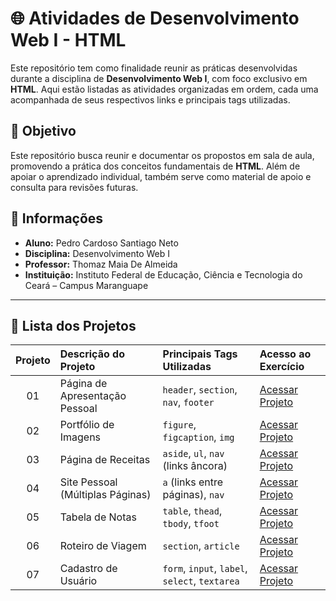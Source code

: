 # 🌐 Atividades de Desenvolvimento Web I - HTML

Este repositório tem como finalidade reunir as práticas desenvolvidas durante a disciplina de **Desenvolvimento Web I**, com foco exclusivo em **HTML**. Aqui estão listadas as atividades organizadas em ordem, cada uma acompanhada de seus respectivos links e principais tags utilizadas.

## 🎯 Objetivo
Este repositório busca reunir e documentar os propostos em sala de aula, promovendo a prática dos conceitos fundamentais de **HTML**. Além de apoiar o aprendizado individual, também serve como material de apoio e consulta para revisões futuras.

## 📌 Informações
- **Aluno:** Pedro Cardoso Santiago Neto
- **Disciplina:** Desenvolvimento Web I
- **Professor:** Thomaz Maia De Almeida
- **Instituição:** Instituto Federal de Educação, Ciência e Tecnologia do Ceará – Campus Maranguape

---

## 📂 Lista dos Projetos

| **Projeto** | **Descrição do Projeto** | **Principais Tags Utilizadas** | **Acesso ao Exercício** |
|:-------------:|:-------------------|:-------------------|:------------------------------------|
| 01            | Página de Apresentação Pessoal | `header`, `section`, `nav`, `footer` | [Acessar Projeto ](https://pedroneto-ops.github.io/PROJETO_01_WEB/) |
| 02            | Portfólio de Imagens | `figure`, `figcaption`, `img` | [Acessar Projeto ](https://pedroneto-ops.github.io/PROJETO_02_WEB/) |
| 03            | Página de Receitas | `aside`, `ul`, `nav` (links âncora) | [Acessar Projeto ]() |
| 04            | Site Pessoal (Múltiplas Páginas) | `a` (links entre páginas), `nav` | [Acessar Projeto ](https://pedroneto-ops.github.io/PROJETO_04_WEB/) |
| 05            | Tabela de Notas | `table`, `thead`, `tbody`, `tfoot` | [Acessar Projeto ](https://pedroneto-ops.github.io/PROJETO_05_WEB/) |
| 06            | Roteiro de Viagem | `section`, `article` | [Acessar Projeto ](https://pedroneto-ops.github.io/PROJETO_06_WEB/) |
| 07            | Cadastro de Usuário | `form`, `input`, `label`, `select`, `textarea` | [Acessar Projeto ](https://pedroneto-ops.github.io/PROJETO_07_WEB/) |
